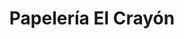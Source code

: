 ---
title: "Papelería El Crayón"
url: /villa-de-alvarez/papeleria-el-crayon/
shop: material de oficina
---